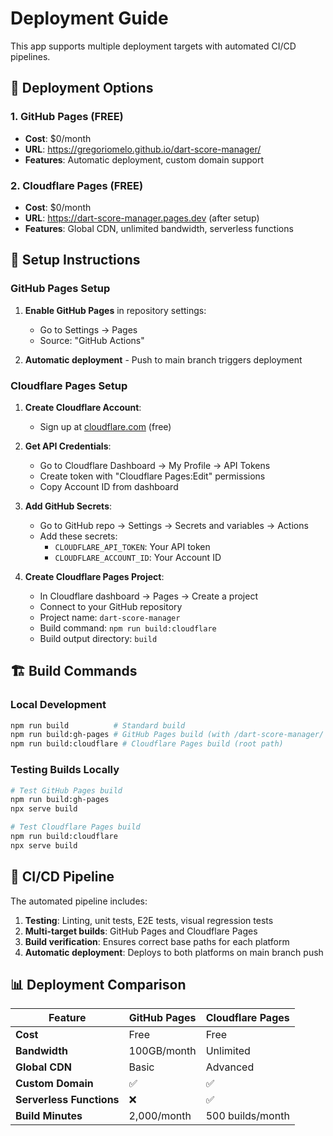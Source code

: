 # Deployment Guide

This app supports multiple deployment targets with automated CI/CD pipelines.

## 🚀 Deployment Options

### 1. GitHub Pages (FREE)
- **Cost**: $0/month
- **URL**: https://gregoriomelo.github.io/dart-score-manager/
- **Features**: Automatic deployment, custom domain support

### 2. Cloudflare Pages (FREE)
- **Cost**: $0/month  
- **URL**: https://dart-score-manager.pages.dev (after setup)
- **Features**: Global CDN, unlimited bandwidth, serverless functions

## 🔧 Setup Instructions

### GitHub Pages Setup

1. **Enable GitHub Pages** in repository settings:
   - Go to Settings → Pages
   - Source: "GitHub Actions"

2. **Automatic deployment** - Push to main branch triggers deployment

### Cloudflare Pages Setup

1. **Create Cloudflare Account**:
   - Sign up at [cloudflare.com](https://cloudflare.com) (free)

2. **Get API Credentials**:
   - Go to Cloudflare Dashboard → My Profile → API Tokens
   - Create token with "Cloudflare Pages:Edit" permissions
   - Copy Account ID from dashboard

3. **Add GitHub Secrets**:
   - Go to GitHub repo → Settings → Secrets and variables → Actions
   - Add these secrets:
     - `CLOUDFLARE_API_TOKEN`: Your API token
     - `CLOUDFLARE_ACCOUNT_ID`: Your Account ID

4. **Create Cloudflare Pages Project**:
   - In Cloudflare dashboard → Pages → Create a project
   - Connect to your GitHub repository
   - Project name: `dart-score-manager`
   - Build command: `npm run build:cloudflare`
   - Build output directory: `build`

## 🏗️ Build Commands

### Local Development
```bash
npm run build          # Standard build
npm run build:gh-pages # GitHub Pages build (with /dart-score-manager/ base path)
npm run build:cloudflare # Cloudflare Pages build (root path)
```

### Testing Builds Locally
```bash
# Test GitHub Pages build
npm run build:gh-pages
npx serve build

# Test Cloudflare Pages build  
npm run build:cloudflare
npx serve build
```

## 🔄 CI/CD Pipeline

The automated pipeline includes:

1. **Testing**: Linting, unit tests, E2E tests, visual regression tests
2. **Multi-target builds**: GitHub Pages and Cloudflare Pages
3. **Build verification**: Ensures correct base paths for each platform
4. **Automatic deployment**: Deploys to both platforms on main branch push

## 📊 Deployment Comparison

| Feature | GitHub Pages | Cloudflare Pages |
|---------|-------------|------------------|
| **Cost** | Free | Free |
| **Bandwidth** | 100GB/month | Unlimited |
| **Global CDN** | Basic | Advanced |
| **Custom Domain** | ✅ | ✅ |
| **Serverless Functions** | ❌ | ✅ |
| **Build Minutes** | 2,000/month | 500 builds/month |
